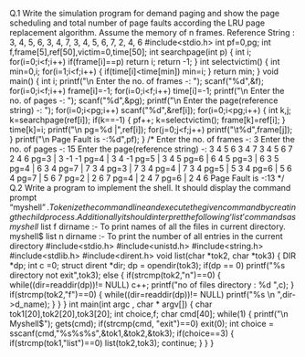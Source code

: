 Q.1 Write the simulation program for demand paging and show the page scheduling and total number of page faults according the LRU page replacement algorithm. Assume 
the memory of n frames. 
Reference String : 3, 4, 5, 6, 3, 4, 7, 3, 4, 5, 6, 7, 2, 4, 6
#include<stdio.h>
int pf=0,pg;
int f,frame[5],ref[50],victim=0,time[50];
int searchpage(int p)
{
int i;
for(i=0;i<f;i++)
if(frame[i]==p)
return i;
return -1;
}
int selectvictim()
{
int min=0,i;
for(i=1;i<f;i++)
{
if(time[i]<time[min])
min=i;
}
return min;
}
void main()
{
int i;
printf("\n Enter the no. of frames -: ");
scanf("%d",&f);
for(i=0;i<f;i++)
frame[i]=-1;
for(i=0;i<f;i++)
time[i]=-1;
printf("\n Enter the no. of pages -: ");
scanf("%d",&pg);
printf("\n Enter the page(reference string) -: ");
for(i=0;i<pg;i++)
scanf("%d",&ref[i]);
for(i=0;i<pg;i++)
{
int k,j;
k=searchpage(ref[i]);
if(k==-1)
{
pf++;
k=selectvictim();
frame[k]=ref[i];
}
time[k]=i;
printf("\n pg=%d |",ref[i]);
for(j=0;j<f;j++)
printf("\t%d",frame[j]);
}
printf("\n Page Fault is -:%d",pf);
}
/*
Enter the no. of frames -: 3
Enter the no. of pages -: 15
Enter the page(reference string) -: 3 4 5 6 3 4 7 3 4 5 6 7 2 4 6
pg=3 | 3 -1 -1
pg=4 | 3 4 -1
pg=5 | 3 4 5
pg=6 | 6 4 5
pg=3 | 6 3 5
pg=4 | 6 3 4
pg=7 | 7 3 4
pg=3 | 7 3 4
pg=4 | 7 3 4
pg=5 | 5 3 4
pg=6 | 5 6 4
pg=7 | 5 6 7
pg=2 | 2 6 7
pg=4 | 2 4 7
pg=6 | 2 4 6
Page Fault is -:13
*/
Q.2 Write a program to implement the shell. It should display the command prompt “myshell$”. Tokenize the command line and execute the given command by creating the 
child process. Additionally it should interpret the following ‘list’ commands as
myshell$ list f dirname :- To print names of all the files in current directory. 
myshell$ list n dirname :- To print the number of all entries in the current directory
#include<stdio.h>
#include<unistd.h>
#include<string.h>
#include<stdlib.h>
#include<dirent.h>
void list(char *tok2, char *tok3)
{
DIR *dp;
int c =0;
struct dirent *dir;
dp = opendir(tok3);
if(dp == 0)
printf("%s directory not exit",tok3);
else
{
if(strcmp(tok2,"n")==0)
{
while((dir=readdir(dp))!= NULL)
c++;
printf("no of files directory : %d ",c);
}
if(strcmp(tok2,"f")==0)
{
while((dir=readdir(dp))!= NULL)
printf("%s \n ",dir->d_name);
}
}
} 
int main(int argc , char * argv[])
{
char tok1[20],tok2[20],tok3[20];
int choice,f;
char cmd[40];
while(1)
{
printf("\n Myshell$");
gets(cmd);
if(strcmp(cmd, "exit")==0)
exit(0);
int choice = sscanf(cmd,"%s%s%s",&tok1,&tok2,&tok3);
if(choice==3)
{
if(strcmp(tok1,"list")==0)
list(tok2,tok3);
continue;
}
}
}

